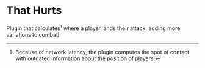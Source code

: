 # That Hurts
Plugin that calculates[^1] where a player lands their attack, adding more variations to combat!
<br>
[^1]: Because of network latency, the plugin computes the spot of contact with outdated information about the position of players. 